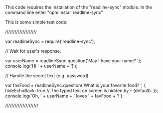 This code requires the installation of the "readline-sync" module.
In the command line enter "npm install readline-sync"

This is some simple test code:

////////////////////

var readlineSync = require('readline-sync');
 
// Wait for user's response.

var userName = readlineSync.question('May I have your name? ');
console.log('Hi ' + userName + '!');
 
// Handle the secret text (e.g. password).

var favFood = readlineSync.question('What is your favorite food? ', {
  hideEchoBack: true // The typed text on screen is hidden by `*` (default).
});
console.log('Oh, ' + userName + ' loves ' + favFood + '!');

/////////////////////
